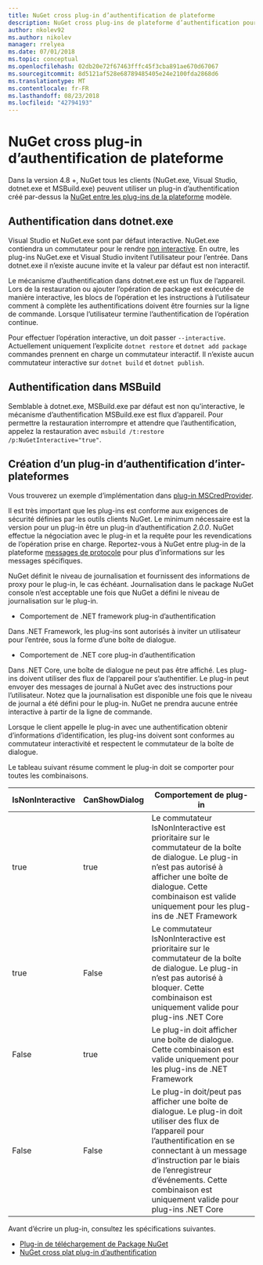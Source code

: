 ```yaml
---
title: NuGet cross plug-in d’authentification de plateforme
description: NuGet cross plug-ins de plateforme d’authentification pour NuGet.exe, dotnet.exe, msbuild.exe et Visual Studio
author: nkolev92
ms.author: nikolev
manager: rrelyea
ms.date: 07/01/2018
ms.topic: conceptual
ms.openlocfilehash: 02db20e72f67463fffc45f3cba891ae670d67067
ms.sourcegitcommit: 8d5121af528e68789485405e24e2100fda2868d6
ms.translationtype: MT
ms.contentlocale: fr-FR
ms.lasthandoff: 08/23/2018
ms.locfileid: "42794193"
---
```

# <a name="nuget-cross-platform-authentication-plugin"></a>NuGet cross plug-in d’authentification de plateforme

Dans la version 4.8 +, NuGet tous les clients (NuGet.exe, Visual Studio, dotnet.exe et MSBuild.exe) peuvent utiliser un plug-in d’authentification créé par-dessus la [NuGet entre les plug-ins de la plateforme](NuGet-Cross-Platform-Plugins.md) modèle.

## <a name="authentication-in-dotnetexe"></a>Authentification dans dotnet.exe

Visual Studio et NuGet.exe sont par défaut interactive. NuGet.exe contiendra un commutateur pour le rendre [non interactive](../../tools/nuget-exe-CLI-Reference.md).
En outre, les plug-ins NuGet.exe et Visual Studio invitent l’utilisateur pour l’entrée.
Dans dotnet.exe il n’existe aucune invite et la valeur par défaut est non interactif.

Le mécanisme d’authentification dans dotnet.exe est un flux de l’appareil. Lors de la restauration ou ajouter l’opération de package est exécutée de manière interactive, les blocs de l’opération et les instructions à l’utilisateur comment à complète les authentifications doivent être fournies sur la ligne de commande.
Lorsque l’utilisateur termine l’authentification de l’opération continue.

Pour effectuer l’opération interactive, un doit passer `--interactive`.
Actuellement uniquement l’explicite `dotnet restore` et `dotnet add package` commandes prennent en charge un commutateur interactif.
Il n’existe aucun commutateur interactive sur `dotnet build` et `dotnet publish`.

## <a name="authentication-in-msbuild"></a>Authentification dans MSBuild

Semblable à dotnet.exe, MSBuild.exe par défaut est non qu'interactive, le mécanisme d’authentification MSBuild.exe est flux d’appareil.
Pour permettre la restauration interrompre et attendre que l’authentification, appelez la restauration avec `msbuild /t:restore /p:NuGetInteractive="true"`.

## <a name="creating-a-cross-platform-authentication-plugin"></a>Création d’un plug-in d’authentification d’inter-plateformes

Vous trouverez un exemple d’implémentation dans [plug-in MSCredProvider](https://github.com/Microsoft/mscredprovider).

Il est très important que les plug-ins est conforme aux exigences de sécurité définies par les outils clients NuGet.
Le minimum nécessaire est la version pour un plug-in être un plug-in d’authentification *2.0.0*.
NuGet effectue la négociation avec le plug-in et la requête pour les revendications de l’opération prise en charge.
Reportez-vous à NuGet entre plug-in de la plateforme [messages de protocole](NuGet-Cross-Platform-Plugins.md#protocol-messages-index) pour plus d’informations sur les messages spécifiques.

NuGet définit le niveau de journalisation et fournissent des informations de proxy pour le plug-in, le cas échéant.
Journalisation dans le package NuGet console n’est acceptable une fois que NuGet a défini le niveau de journalisation sur le plug-in.

- Comportement de .NET framework plug-in d’authentification

Dans .NET Framework, les plug-ins sont autorisés à inviter un utilisateur pour l’entrée, sous la forme d’une boîte de dialogue.

- Comportement de .NET core plug-in d’authentification

Dans .NET Core, une boîte de dialogue ne peut pas être affiché. Les plug-ins doivent utiliser des flux de l’appareil pour s’authentifier.
Le plug-in peut envoyer des messages de journal à NuGet avec des instructions pour l’utilisateur.
Notez que la journalisation est disponible une fois que le niveau de journal a été défini pour le plug-in.
NuGet ne prendra aucune entrée interactive à partir de la ligne de commande.

Lorsque le client appelle le plug-in avec une authentification obtenir d’informations d’identification, les plug-ins doivent sont conformes au commutateur interactivité et respectent le commutateur de la boîte de dialogue. 

Le tableau suivant résume comment le plug-in doit se comporter pour toutes les combinaisons.

| IsNonInteractive | CanShowDialog | Comportement de plug-in |
| ---------------- | ------------- | --------------- |
| true | true | Le commutateur IsNonInteractive est prioritaire sur le commutateur de la boîte de dialogue. Le plug-in n’est pas autorisé à afficher une boîte de dialogue. Cette combinaison est valide uniquement pour les plug-ins de .NET Framework |
| true | False | Le commutateur IsNonInteractive est prioritaire sur le commutateur de la boîte de dialogue. Le plug-in n’est pas autorisé à bloquer. Cette combinaison est uniquement valide pour plug-ins .NET Core |
| False | true | Le plug-in doit afficher une boîte de dialogue. Cette combinaison est valide uniquement pour les plug-ins de .NET Framework |
| False | False | Le plug-in doit/peut pas afficher une boîte de dialogue. Le plug-in doit utiliser des flux de l’appareil pour l’authentification en se connectant à un message d’instruction par le biais de l’enregistreur d’événements. Cette combinaison est uniquement valide pour plug-ins .NET Core |

Avant d’écrire un plug-in, consultez les spécifications suivantes.

- [Plug-in de téléchargement de Package NuGet](https://github.com/NuGet/Home/wiki/NuGet-Package-Download-Plugin)
- [NuGet cross plat plug-in d’authentification](https://github.com/NuGet/Home/wiki/NuGet-cross-plat-authentication-plugin)
